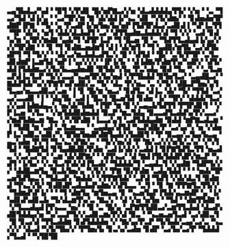 ▃▄▜▙▟▃▞▚▟▝▝▉▜▝▞▛▟▊▝█▞▅▛▇▃▞▞▅▝▟▃▟▟▟▟▄▜▜▞▝▞▅▝▝▃▝▜▃▞▜▟▝▟▐▞▄▝▝▃▞▜▛▞▆▝▇▝▟▞▟▟▐▞▚▃▝▟▊▝▚▜▞▟▆▞▝▝▊▟▅▟▅▜▛▟▇▛▐▛▇▝▝▜▞▝▄▝▛▃▟▛▐▞▅▜▅▞▙▞▅▛▐▜▟▜▛▟▃▞▃▟▊▟▐▝▚▛▐▃▜▜▝▜▛▝▟▞▚▝▅▜▝▟▟▞▟▃▙▟▜▝▃▞▝▟▜▜▄▟▆▃▙▟▟▞▟▝▜▝▞▞▝▃▟▝▊▟▚▞▆▝▄▜▛▞▆▟▇▝▄▟▞▜▝▟▜▛▐▃▛▝▜▝█▃▅▝█▝▃▝▜▟▜▜▃▟▄▟▐▞▄▞▞▞▞▜▛▟▇▝▝▝▊▝▜▝▊▟▇▃▅▟▆▜▝▟▐▝▟▞▆▜▝▝▜▝▄▟▉▞▆▜▙▝▃▞▟▜▙▟▛▜▝▜▝▜▞▞▝▝▟▞▃▞▆▃▙▟▃▟▜▃▚▝█▝▝▟▜▟▝▝█▞▝▃▜▞▛▜▛▝▃▜▃▟▊▟▆▛▐▃▆▜▟▝▅▛▐▝▄▞▞▞▞▝▐▛▐▞▙▝▝▟▐▟▇▞▛▟▆▜▚▞▚▟▛▞▝▟▜▞▟▟▐▜▟▟▆▃▞▞▙▞▙▃▄▟▅▟▉▝▉▜▟▞▚▜▄▝▛▃▚▟▄▝▉▟▝▜▄▝▚▝▝▃▜▃▅▃▛▟▐▃▜▃▛▝▜▞▞▃▃▞▚▃▅▜▛▞▙▞▅▟▝▞▛▜▙▟▟▝▉▜▅▜▃▞▝▃▄▟█▃▞▝▇▟▟▜▟▞▚▞▞▛▇▜▚▟▚▟▉▞▃▝▜▞▝▟▃▝▛▞▅▃▝▃▝▞▜▞▝▟█▃▛▜▅▞▄▜▜▃▄▞▅▃▃▟▉▃▞▃▅▝▐▝▊▝█▞▆▝▅▃▞▝▊▟▜▃▝▟▐▃▝▟▞▝▜▞▝▜▜▟▝▃▞▃▞▃▃▟▊▝▐▝▝▟▄▜▙▝▃▟▐▝█▃▜▝█▃▅▜▟▝▊▟▅▝▐▞▝▜▛▞▝▟▟▟▞▜▃▞▞▞▄▟▐▟▆▟▄▃▚▝▅▞▟▞▜▟▅▝▐▜▛▝▆▝█▝▞▃▄▃▙▜▟▜▜▝▛▜▛▟▊▜▝▝▞▛▐▃▅▝▚▜▃▝▝▞▅▜▟▟▉▟▅▟▟▝▉▃▛▝▆▃▜▟▄▝▉▃▃▟▜▃▟▟▚▞▛▞▃▃▞▞▆▟▜▟▆▃▆▝▇▃▝▞▚▜▛▟▇▝▐▃▃▞▄▜▝▃▟▜▟▟▄▟▆▝▉▟▟▝▆▛▇▃▟▃▆▝▐▝▜▟█▝▆▝▃▟▝▃▜▃▆▃▃▝▝▃▄▟▄▞▟▜▟▝▚▃▛▟█▞▛▝▃▞▄▞▚▝▅▝▞▟▅▛▐▃▚▟▉▃▚▟▊▞▚▝█▜▅▜▅▟▛▟▇▜▄▟▞▞▙▟▉▜▝▝▛▝▉▃▄▞▃▜▄▞▙▃▄▝▄▃▚▟▅▝▛▞▜▝▜▃▚▃▚▛▇▞▃▝▝▜▞▞▅▞▟▝▛▝▇▞▃▞▞▞▅▜▞▃▚▞▝▞▚▜▜▟▝▝█▟▇▜▟▝▊▜▄▟█▟▉▞▛▟▅▝▃▟▐▞▟▞▞▃▟▟▐▝▊▛▇▜▟▜▃▜▜▝▅▃▟▃▝▞▃▞▃▞▚▞▝▃▆▝▟▞▟▛▇▞▝▝▟▜▚▃▞▝▟▝▇▟▐▜▙▜▟▟▛▟▛▞▆▃▛▝▚▟▜▝▐▞▙▞▝▞▃▜▃▞▛▟▞▟▐▜▃▟▞▝▜▟▟▟▞▜▝▃▄▟▃▜▝▞▄▟▇▝▜▟▛▜▞▞▞▝▟▟█▃▆▜▄▝▉▃▙▜▅▞▄▝▚▜▞▞▝▛▇▝▉▞▛▟▆▝▃▟▄▜▟▟▝▝▝▝▅▟▞▜▛▃▅▜▟▜▄▃▚▝▜▟▃▟▚▝▆▟▟▞▝▞▛▛▇▜▟▞▝▃▛▟▝▜▟▜▝▞▟▞▟▃▜▝▉▟▆▟▝▜▚▃▚▜▞▝▊▟▉▟▛▃▟▃▙▟▚▟▆▞▞▟▜▃▃▝▃▜▝▝▊▝▇▝▛▛▇▜▃▜▜▞▞▝▜▟▆▟▚▛▐▞▝▝▝▜▝▟▆▜▄▝▆▜▅▃▄▝▊▝▚▃▅▜▄▛▐▜▟▞▄▃▆▟▛▝▄▝▐▞▚▟▊▟▚▟▊▃▙▝▜▞▟▃▆▜▚▞▃▝▇▃▚▝▝▟▝▞▅▝▅▜▅▝▝▜▟▝▝▟▆▜▜▟▇▝▝▞▜▃▃▟▄▟▐▜▚▃▃▝▅▞▝▝▉▝▃▝█▞▄▝▃▛▇▜▜▟▉▃▞▃▆▜▜▃▙▟▝▟▃▟▚▟▉▜▟▟▄▞▅▝▚▞▃▃▛▜▞▞▃▟▊▃▆▞▛▞▟▝▉▃▝▝▚▃▅▃▅▜▃▟▝▃▞▟▉▃▜▝█▝▊▃▞▟▝▜▜▃▟▟▆▝▊▟▜▟▟▟▅▝▞▝▇▞▄▞▛▃▛▝▜▞▙▟▞▃▄▞▃▞▃▝▚▃▞▞▞▝▟▃▟▝▚▜▞▜▙▞▞▝▛▜▅▞▙▝▊▃▚▞▃▟▅▝▊▟▛▝▃▞▙▞▃▞▛▝▜▟▟▟▞▜▃▟▝▝▚▜▉▜▉
